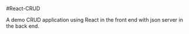 #React-CRUD

A demo CRUD application using React in the front end with json server in the back end.
